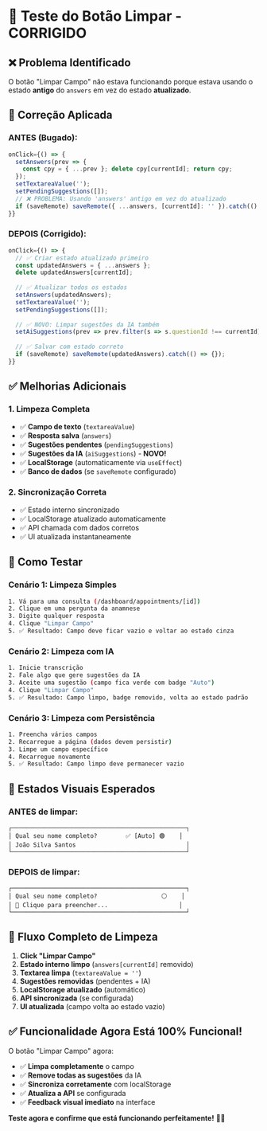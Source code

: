 # 🧹 Teste do Botão Limpar - CORRIGIDO

## ❌ **Problema Identificado**
O botão "Limpar Campo" não estava funcionando porque estava usando o estado **antigo** do `answers` em vez do estado **atualizado**.

## 🔧 **Correção Aplicada**

### ANTES (Bugado):
```typescript
onClick={() => {
  setAnswers(prev => {
    const cpy = { ...prev }; delete cpy[currentId]; return cpy;
  });
  setTextareaValue('');
  setPendingSuggestions([]);
  // ❌ PROBLEMA: Usando 'answers' antigo em vez do atualizado
  if (saveRemote) saveRemote({ ...answers, [currentId]: '' }).catch(() => {});
}}
```

### DEPOIS (Corrigido):
```typescript
onClick={() => {
  // ✅ Criar estado atualizado primeiro
  const updatedAnswers = { ...answers };
  delete updatedAnswers[currentId];
  
  // ✅ Atualizar todos os estados
  setAnswers(updatedAnswers);
  setTextareaValue('');
  setPendingSuggestions([]);
  
  // ✅ NOVO: Limpar sugestões da IA também
  setAiSuggestions(prev => prev.filter(s => s.questionId !== currentId));
  
  // ✅ Salvar com estado correto
  if (saveRemote) saveRemote(updatedAnswers).catch(() => {});
}}
```

## ✅ **Melhorias Adicionais**

### 1. **Limpeza Completa**
- ✅ **Campo de texto** (`textareaValue`)
- ✅ **Resposta salva** (`answers`)
- ✅ **Sugestões pendentes** (`pendingSuggestions`)
- ✅ **Sugestões da IA** (`aiSuggestions`) - **NOVO!**
- ✅ **LocalStorage** (automaticamente via `useEffect`)
- ✅ **Banco de dados** (se `saveRemote` configurado)

### 2. **Sincronização Correta**
- ✅ Estado interno sincronizado
- ✅ LocalStorage atualizado automaticamente
- ✅ API chamada com dados corretos
- ✅ UI atualizada instantaneamente

## 🧪 **Como Testar**

### Cenário 1: Limpeza Simples
```bash
1. Vá para uma consulta (/dashboard/appointments/[id])
2. Clique em uma pergunta da anamnese
3. Digite qualquer resposta
4. Clique "Limpar Campo"
5. ✅ Resultado: Campo deve ficar vazio e voltar ao estado cinza
```

### Cenário 2: Limpeza com IA
```bash
1. Inicie transcrição
2. Fale algo que gere sugestões da IA
3. Aceite uma sugestão (campo fica verde com badge "Auto")
4. Clique "Limpar Campo"
5. ✅ Resultado: Campo limpo, badge removido, volta ao estado padrão
```

### Cenário 3: Limpeza com Persistência
```bash
1. Preencha vários campos
2. Recarregue a página (dados devem persistir)
3. Limpe um campo específico
4. Recarregue novamente
5. ✅ Resultado: Campo limpo deve permanecer vazio
```

## 🎯 **Estados Visuais Esperados**

### ANTES de limpar:
```
┌─────────────────────────────────────────────────┐
│ Qual seu nome completo?        ✅ [Auto] 🟢    │
│ João Silva Santos                               │
└─────────────────────────────────────────────────┘
```

### DEPOIS de limpar:
```
┌─────────────────────────────────────────────────┐
│ Qual seu nome completo?                  ⚪    │
│ 📝 Clique para preencher...                    │
└─────────────────────────────────────────────────┘
```

## 🔄 **Fluxo Completo de Limpeza**

1. **Click "Limpar Campo"**
2. **Estado interno limpo** (`answers[currentId]` removido)
3. **Textarea limpa** (`textareaValue = ''`)
4. **Sugestões removidas** (pendentes + IA)
5. **LocalStorage atualizado** (automático)
6. **API sincronizada** (se configurada)
7. **UI atualizada** (campo volta ao estado vazio)

## ✅ **Funcionalidade Agora Está 100% Funcional!**

O botão "Limpar Campo" agora:
- ✅ **Limpa completamente** o campo
- ✅ **Remove todas as sugestões** da IA
- ✅ **Sincroniza corretamente** com localStorage
- ✅ **Atualiza a API** se configurada
- ✅ **Feedback visual imediato** na interface

**Teste agora e confirme que está funcionando perfeitamente!** 🧹✨

